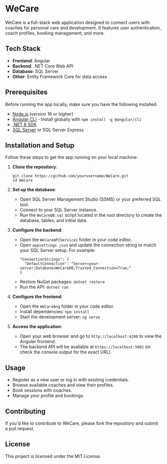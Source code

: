 # WeCare

WeCare is a full-stack web application designed to connect users with coaches for personal care and development. It features user authentication, coach profiles, booking management, and more.

## Tech Stack

- **Frontend**: Angular
- **Backend**: .NET Core Web API
- **Database**: SQL Server
- **Other**: Entity Framework Core for data access

## Prerequisites

Before running the app locally, make sure you have the following installed:

- [Node.js](https://nodejs.org/) (version 16 or higher)
- [Angular CLI](https://angular.io/cli) - Install globally with `npm install -g @angular/cli`
- [.NET 8 SDK](https://dotnet.microsoft.com/download/dotnet/8.0)
- [SQL Server](https://www.microsoft.com/en-us/sql-server/sql-server-downloads) or SQL Server Express

## Installation and Setup

Follow these steps to get the app running on your local machine:

1. **Clone the repository**:
   ```
   git clone https://github.com/yourusername/WeCare.git
   cd WeCare
   ```

2. **Set up the database**:
   - Open SQL Server Management Studio (SSMS) or your preferred SQL tool.
   - Connect to your SQL Server instance.
   - Run the `WeCareDB.sql` script located in the root directory to create the database, tables, and initial data.

3. **Configure the backend**:
   - Open the `WeCareAPIServices` folder in your code editor.
   - Open `appsettings.json` and update the connection string to match your SQL Server setup. For example:
     ```
     "ConnectionStrings": {
       "DefaultConnection": "Server=your-server;Database=WeCareDB;Trusted_Connection=True;"
     }
     ```
   - Restore NuGet packages: `dotnet restore`
   - Run the API: `dotnet run`

4. **Configure the frontend**:
   - Open the `WeCareAng` folder in your code editor.
   - Install dependencies: `npm install`
   - Start the development server: `ng serve`

5. **Access the application**:
   - Open your web browser and go to `http://localhost:4200` to view the Angular frontend.
   - The backend API will be available at `https://localhost:5001` (or check the console output for the exact URL).

## Usage

- Register as a new user or log in with existing credentials.
- Browse available coaches and view their profiles.
- Book sessions with coaches.
- Manage your profile and bookings.

## Contributing

If you'd like to contribute to WeCare, please fork the repository and submit a pull request.

## License

This project is licensed under the MIT License.